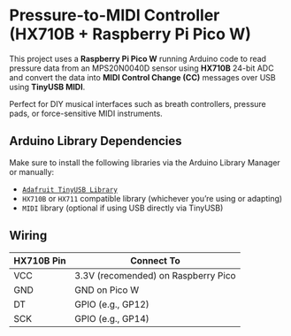 # Pressure-to-MIDI Controller (HX710B + Raspberry Pi Pico W)

This project uses a **Raspberry Pi Pico W** running Arduino code to read pressure data from an MPS20N0040D sensor using **HX710B** 24-bit ADC and convert the data into **MIDI Control Change (CC)** messages over USB using **TinyUSB MIDI**.

Perfect for DIY musical interfaces such as breath controllers, pressure pads, or force-sensitive MIDI instruments.


## Arduino Library Dependencies

Make sure to install the following libraries via the Arduino Library Manager or manually:
- [`Adafruit TinyUSB Library`](https://github.com/adafruit/Adafruit_TinyUSB_Arduino)
- `HX710B` or `HX711` compatible library (whichever you’re using or adapting)
- `MIDI` library (optional if using USB directly via TinyUSB)

## Wiring

| HX710B Pin | Connect To         |
|-----------|--------------------|
| VCC       | 3.3V (recomended) on Raspberry Pico   |
| GND       | GND on Pico W      |
| DT        | GPIO (e.g., GP12)   |
| SCK       | GPIO (e.g., GP14)   |



